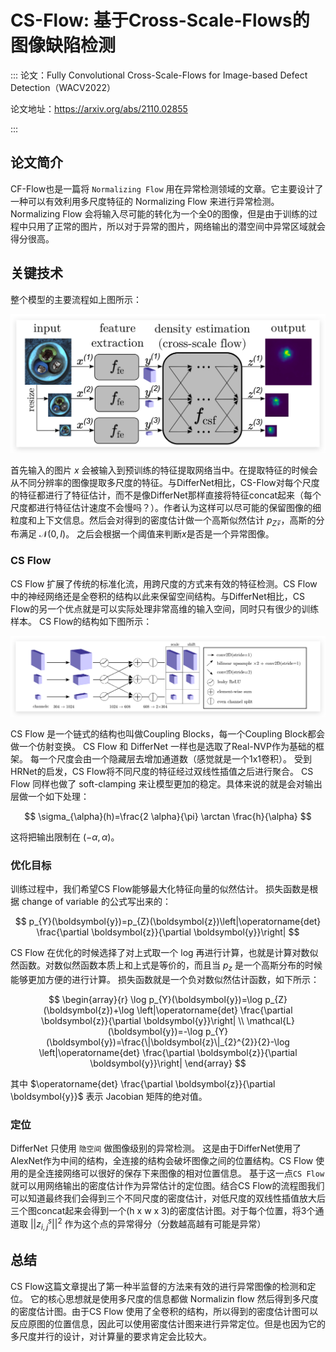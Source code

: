 # CS-Flow: 基于Cross-Scale-Flows的图像缺陷检测

:::
论文：Fully Convolutional Cross-Scale-Flows for Image-based Defect Detection（WACV2022）

论文地址：https://arxiv.org/abs/2110.02855

:::

## 论文简介

CF-Flow也是一篇将 `Normalizing Flow` 用在异常检测领域的文章。它主要设计了一种可以有效利用多尺度特征的 Normalizing Flow 来进行异常检测。Normalizing Flow 会将输入尽可能的转化为一个全0的图像，但是由于训练的过程中只用了正常的图片，所以对于异常的图片，网络输出的潜空间中异常区域就会得分很高。

## 关键技术

整个模型的主要流程如上图所示：

![图 18](images/4808c4a2734e0007f6fc4f1c3ea6bd07dbdecab0be722256109817597ddc061a.png)  

首先输入的图片 $x$ 会被输入到预训练的特征提取网络当中。在提取特征的时候会从不同分辨率的图像提取多尺度的特征。与DifferNet相比，CS-Flow对每个尺度的特征都进行了特征估计，而不是像DifferNet那样直接将特征concat起来（每个尺度都进行特征估计速度不会慢吗？）。作者认为这样可以尽可能的保留图像的细粒度和上下文信息。然后会对得到的密度估计做一个高斯似然估计 $p_Z{\mathcal{z}}$，高斯的分布满足 $\mathcal{N}(0, I)$。 之后会根据一个阈值来判断$x$是否是一个异常图像。

### CS Flow 

CS Flow 扩展了传统的标准化流，用跨尺度的方式来有效的特征检测。CS Flow中的神经网络还是全卷积的结构以此来保留空间结构。与DifferNet相比，CS Flow的另一个优点就是可以实际处理非常高维的输入空间，同时只有很少的训练样本。 CS Flow的结构如下图所示：

![图 19](images/dbe934f6a8602aeafebf04e874e9492461239b07675db181b173cdc1a649a138.png)  

CS Flow 是一个链式的结构也叫做Coupling Blocks，每一个Coupling Block都会做一个仿射变换。 CS Flow 和 DifferNet 一样也是选取了Real-NVP作为基础的框架。 每一个尺度会由一个隐藏层去增加通道数（感觉就是一个1x1卷积）。 受到HRNet的启发，CS Flow将不同尺度的特征经过双线性插值之后进行聚合。 CS Flow 同样也做了 soft-clamping 来让模型更加的稳定。具体来说的就是会对输出层做一个如下处理：

$$
\sigma_{\alpha}(h)=\frac{2 \alpha}{\pi} \arctan \frac{h}{\alpha}
$$

这将把输出限制在 $(-\alpha,\alpha)$。

### 优化目标

训练过程中，我们希望CS Flow能够最大化特征向量的似然估计。 损失函数是根据 change of variable 的公式写出来的：

$$
p_{Y}(\boldsymbol{y})=p_{Z}(\boldsymbol{z})\left|\operatorname{det} \frac{\partial \boldsymbol{z}}{\partial \boldsymbol{y}}\right|
$$

CS Flow 在优化的时候选择了对上式取一个 log 再进行计算，也就是计算对数似然函数。对数似然函数本质上和上式是等价的，而且当 $p_z$ 是一个高斯分布的时候能够更加方便的进行计算。 损失函数就是一个负对数似然估计函数，如下所示：

$$
\begin{array}{r}
\log p_{Y}(\boldsymbol{y})=\log p_{Z}(\boldsymbol{z})+\log \left|\operatorname{det} \frac{\partial \boldsymbol{z}}{\partial \boldsymbol{y}}\right| \\
\mathcal{L}(\boldsymbol{y})=-\log p_{Y}(\boldsymbol{y})=\frac{\|\boldsymbol{z}\|_{2}^{2}}{2}-\log \left|\operatorname{det} \frac{\partial \boldsymbol{z}}{\partial \boldsymbol{y}}\right|
\end{array}
$$

其中 $\operatorname{det} \frac{\partial \boldsymbol{z}}{\partial \boldsymbol{y}}$ 表示 Jacobian 矩阵的绝对值。

### 定位

DifferNet 只使用 `隐空间` 做图像级别的异常检测。 这是由于DifferNet使用了AlexNet作为中间的结构，全连接的结构会破坏图像之间的位置结构。CS Flow 使用的是全连接网络可以很好的保存下来图像的相对位置信息。 基于这一点`CS Flow`就可以用网络输出的密度估计作为异常估计的定位图。结合CS Flow的流程图我们可以知道最终我们会得到三个不同尺度的密度估计，对低尺度的双线性插值放大后三个图concat起来会得到一个(h x w x 3)的密度估计图。对于每个位置，将3个通道取 $||z^s_{i,j}||^2$ 作为这个点的异常得分（分数越高越有可能是异常）

## 总结

CS Flow这篇文章提出了第一种半监督的方法来有效的进行异常图像的检测和定位。 它的核心思想就是使用多尺度的信息都做 Normalizin flow 然后得到多尺度的密度估计图。由于CS Flow 使用了全卷积的结构，所以得到的密度估计图可以反应原图的位置信息，因此可以使用密度估计图来进行异常定位。但是也因为它的多尺度并行的设计，对计算量的要求肯定会比较大。





